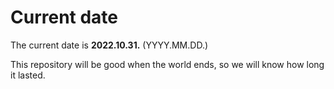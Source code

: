 # Current date

The current date is **2022.10.31.** (YYYY.MM.DD.)

This repository will be good when the world ends, so we will know how long it lasted.